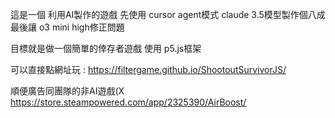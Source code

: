 這是一個 利用AI製作的遊戲
先使用 cursor agent模式  claude 3.5模型製作個八成
最後讓 o3 mini high修正問題

目標就是做一個簡單的倖存者遊戲
使用 p5.js框架

可以直接點網址玩 : https://filtergame.github.io/ShootoutSurvivorJS/

順便廣告同團隊的非AI遊戲(X
https://store.steampowered.com/app/2325390/AirBoost/

